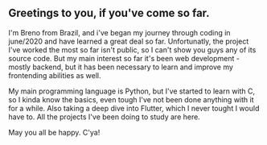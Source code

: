## Greetings to you, if you've come so far. 

I'm Breno from Brazil, and i've began my journey through coding in june/2020 and have learned a great deal so far.
Unfortunatly, the project I've worked the most so far isn't public, so I can't show you guys any of its source code.
But my main interest so far it's been web development - mostly backend, but it has been necessary to learn and improve my frontending abilities as well.

My main programming language is Python, but I've started to learn with C, so I kinda know the basics, even tough I've not been done anything with it for a while.
Also taking a deep dive into Flutter, which I never tought I would have to. All the projects I've been doing to study are here.

May you all be happy.
C'ya!
